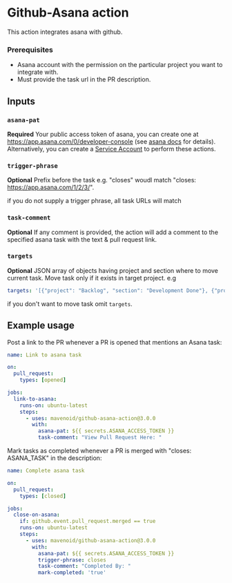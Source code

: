 
# Github-Asana action

This action integrates asana with github.

### Prerequisites

- Asana account with the permission on the particular project you want to integrate with.
- Must provide the task url in the PR description.

## Inputs

### `asana-pat`

**Required** Your public access token of asana, you can create one at https://app.asana.com/0/developer-console (see [asana docs](https://developers.asana.com/docs/#authentication-basics) for details). Alternatively, you can create a [Service Account](https://asana.com/guide/help/premium/service-accounts) to perform these actions.

### `trigger-phrase`

**Optional** Prefix before the task e.g. "closes" woudl match "closes: https://app.asana.com/1/2/3/".

if you do not supply a trigger phrase, all task URLs will match

### `task-comment`

**Optional** If any comment is provided, the action will add a comment to the specified asana task with the text & pull request link.

### `targets`

**Optional** JSON array of objects having project and section where to move current task. Move task only if it exists in target project. e.g 
```yaml
targets: '[{"project": "Backlog", "section": "Development Done"}, {"project": "Current Sprint", "section": "In Review"}]'
```
if you don't want to move task omit `targets`.


## Example usage

Post a link to the PR whenever a PR is opened that mentions an Asana task:

```yaml
name: Link to asana task

on:
  pull_request:
    types: [opened]

jobs:
  link-to-asana:
    runs-on: ubuntu-latest
    steps:
      - uses: mavenoid/github-asana-action@3.0.0
        with:
          asana-pat: ${{ secrets.ASANA_ACCESS_TOKEN }}
          task-comment: "View Pull Request Here: "
```

Mark tasks as completed whenever a PR is merged with "closes: ASANA_TASK" in the description:

```yaml
name: Complete asana task

on:
  pull_request:
    types: [closed]

jobs:
  close-on-asana:
    if: github.event.pull_request.merged == true
    runs-on: ubuntu-latest
    steps:
      - uses: mavenoid/github-asana-action@3.0.0
        with:
          asana-pat: ${{ secrets.ASANA_ACCESS_TOKEN }}
          trigger-phrase: closes
          task-comment: "Completed By: "
          mark-completed: 'true'
```